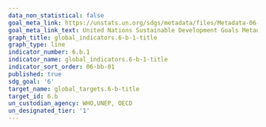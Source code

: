 ```yaml
---
data_non_statistical: false
goal_meta_link: https://unstats.un.org/sdgs/metadata/files/Metadata-06-0B-01.pdf
goal_meta_link_text: United Nations Sustainable Development Goals Metadata (pdf 428kB)
graph_title: global_indicators.6-b-1-title
graph_type: line
indicator_number: 6.b.1
indicator_name: global_indicators.6-b-1-title
indicator_sort_order: 06-bb-01
published: true
sdg_goal: '6'
target_name: global_targets.6-b-title
target_id: 6.b
un_custodian_agency: WHO,UNEP, OECD
un_designated_tier: '1'
---
```

